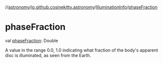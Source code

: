 //[astronomy](../../../index.md)/[io.github.cosinekitty.astronomy](../index.md)/[IlluminationInfo](index.md)/[phaseFraction](phase-fraction.md)

# phaseFraction

val [phaseFraction](phase-fraction.md): Double

A value in the range 0.0, 1.0 indicating what fraction of the body's apparent disc is illuminated, as seen from the Earth.
